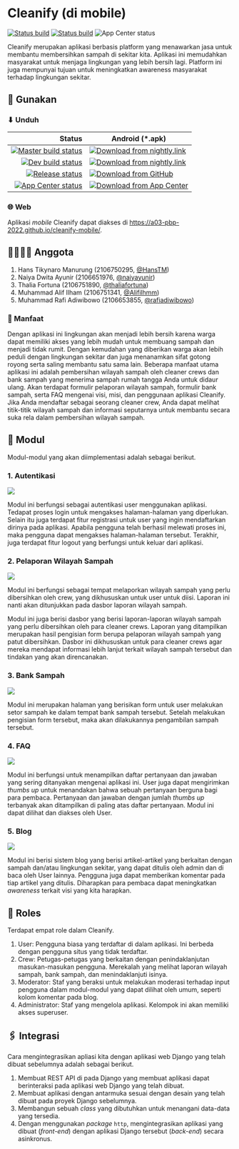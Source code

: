 # Cleanify (di mobile)

[![Status build](https://img.shields.io/github/actions/workflow/status/A03-PBP-2022/cleanify-mobile/build.yml?logo=github-actions&logoColor=white)](https://github.com/A03-PBP-2022/proyek/actions/workflows/build.yml)
[![Status build](https://img.shields.io/github/actions/workflow/status/A03-PBP-2022/cleanify-mobile/release.yml?logo=github&logoColor=white&label=release)](https://github.com/A03-PBP-2022/proyek/actions/workflows/release.yml)
![App Center status]

Cleanify merupakan aplikasi berbasis platform yang menawarkan jasa untuk membantu membersihkan sampah di sekitar kita. Aplikasi ini memudahkan masyarakat untuk menjaga lingkungan yang lebih bersih lagi. Platform ini juga mempunyai tujuan untuk meningkatkan awareness masyarakat terhadap lingkungan sekitar.

## 📲 Gunakan

### ⬇ Unduh

| Status | Android (*.apk) |  
| -: | - |
| [![Master build status]](https://github.com/A03-PBP-2022/proyek/actions/workflows/build.yml) | [![Download from nightly.link]](https://nightly.link/A03-PBP-2022/cleanify-mobile/workflows/build/master/android.zip)
| [![Dev build status]](https://github.com/A03-PBP-2022/proyek/actions/workflows/build.yml) | [![Download from nightly.link]](https://nightly.link/A03-PBP-2022/cleanify-mobile/workflows/build/dev/android.zip)
| [![Release status]](https://install.appcenter.ms/orgs/a03-pbp-2022/apps/cleanify/distribution_groups/public) | [![Download from GitHub]](https://github.com/A03-PBP-2022/cleanify-mobile/releases/latest)
| [![App Center status]](https://install.appcenter.ms/orgs/a03-pbp-2022/apps/cleanify/distribution_groups/public) | [![Download from App Center]](https://install.appcenter.ms/orgs/a03-pbp-2022/apps/cleanify/distribution_groups/public)

[Master build status]: https://img.shields.io/github/actions/workflow/status/A03-PBP-2022/cleanify-mobile/build.yml?branch=master&logo=github-actions&logoColor=white&label=master
[Dev build status]: https://img.shields.io/github/actions/workflow/status/A03-PBP-2022/cleanify-mobile/build.yml?branch=dev&logo=github-actions&logoColor=white&label=dev
[Release status]: https://img.shields.io/github/actions/workflow/status/A03-PBP-2022/cleanify-mobile/build.yml?logo=github&logoColor=white&label=release
[App center status]: https://img.shields.io/visual-studio-app-center/builds/A03-PBP-2022/Cleanify/master/ca4d4f04292771289c9ec1897f4a1840548d936c?label=appcenter&logo=azure-pipelines
[Download from nightly.link]: https://img.shields.io/badge/nightly.link-download-540054
[Download from GitHub]: https://img.shields.io/github/v/release/A03-PBP-2022/cleanify-mobile?label=github&sort=semver
[Download from App Center]: https://img.shields.io/visual-studio-app-center/releases/version/A03-PBP-2022/Cleanify/ca4d4f04292771289c9ec1897f4a1840548d936c?label=appcenter

### 🌐 Web

Aplikasi *mobile* Cleanify dapat diakses di https://a03-pbp-2022.github.io/cleanify-mobile/.


## 👨‍👨‍👧‍👧 Anggota

1. Hans Tikynaro Manurung (2106750295, [@HansTM](https://github.com/HansTM))
2. Naiya Dwita Ayunir (2106651976, [@naiyayunir](https://github.com/naiyayunir))
3. Thalia Fortuna (2106751890, [@thaliafortuna](https://github.com/thaliafortuna))
4. Muhammad Alif Ilham (2106751341, [@Alifilhmm](https://github.com/Alifilhmm))
5. Muhammad Rafi Adiwibowo (2106653855, [@rafiadiwibowo](https://github.com/rafiadiwibowo))


### 💢 Manfaat

Dengan aplikasi ini lingkungan akan menjadi lebih bersih karena warga dapat memiliki akses yang lebih mudah untuk membuang sampah dan menjadi tidak rumit. Dengan kemudahan yang diberikan warga akan lebih peduli dengan lingkungan sekitar dan juga menanamkan sifat gotong royong serta saling membantu satu sama lain. Beberapa manfaat utama aplikasi ini adalah pembersihan wilayah sampah oleh cleaner crews dan bank sampah yang menerima sampah rumah tangga Anda untuk didaur ulang. Akan terdapat formulir pelaporan wilayah sampah, formulir bank sampah, serta FAQ mengenai visi, misi, dan penggunaan aplikasi Cleanify. Jika Anda mendaftar sebagai seorang cleaner crew, Anda dapat melihat titik-titik wilayah sampah dan informasi seputarnya untuk membantu secara suka rela dalam pembersihan wilayah sampah.

## 💾 Modul

Modul-modul yang akan diimplementasi adalah sebagai berikut.

### 1. Autentikasi

![](https://img.shields.io/badge/bagian-Naiya_Dwita_Ayunir-blue)

Modul ini berfungsi sebagai autentikasi user menggunakan aplikasi. Tedapat proses login untuk mengakses halaman-halaman yang diperlukan. Selain itu juga terdapat fitur registrasi untuk user yang ingin mendaftarkan dirinya pada aplikasi. Apabila pengguna telah berhasil melewati proses ini, maka pengguna dapat mengakses halaman-halaman tersebut. Terakhir, juga terdapat fitur logout yang berfungsi untuk keluar dari aplikasi.

### 2. Pelaporan Wilayah Sampah

![](https://img.shields.io/badge/bagian-Thalia_Fortuna-blue)

Modul ini berfungsi sebagai tempat melaporkan wilayah sampah yang perlu dibersihkan oleh crew, yang dikhususkan untuk user untuk diisi. Laporan ini nanti akan ditunjukkan pada dasbor laporan wilayah sampah.

Modul ini juga berisi dasbor yang berisi laporan-laporan wilayah sampah yang perlu dibersihkan oleh para cleaner crews. Laporan yang ditampilkan merupakan hasil pengisian form berupa pelaporan wilayah sampah yang patut dibersihkan. Dasbor ini dikhususkan untuk para cleaner crews agar mereka mendapat informasi lebih lanjut terkait wilayah sampah tersebut dan tindakan yang akan direncanakan.

### 3. Bank Sampah

![](https://img.shields.io/badge/bagian-Muhammad_Rafi_Adiwibowo-blue)

Modul ini merupakan halaman yang berisikan form untuk user melakukan setor sampah ke dalam tempat bank sampah tersebut. Setelah melakukan pengisian form tersebut, maka akan dilakukannya pengambilan sampah tersebut.

### 4. FAQ

![](https://img.shields.io/badge/bagian-Muhammad_Alif_Ilham-blue)

Modul ini berfungsi untuk menampilkan daftar pertanyaan dan jawaban yang sering ditanyakan mengenai aplikasi ini. User juga dapat mengirimkan *thumbs up* untuk menandakan bahwa sebuah pertanyaan berguna bagi para pembaca. Pertanyaan dan jawaban dengan jumlah *thumbs up* terbanyak akan ditampilkan di paling atas daftar pertanyaan. Modul ini dapat dilihat dan diakses oleh User.

### 5. Blog

![](https://img.shields.io/badge/bagian-Hans_Tikynaro_Manurung-blue)

Modul ini berisi sistem blog yang berisi artikel-artikel yang berkaitan dengan sampah dan/atau lingkungan sekitar, yang dapat ditulis oleh admin dan di baca oleh User lainnya. Pengguna juga dapat memberikan komentar pada tiap artikel yang ditulis. Diharapkan para pembaca dapat meningkatkan *awareness* terkait visi yang kita harapkan.

## 👥 Roles

Terdapat empat role dalam Cleanify.

1. User: Pengguna biasa yang terdaftar di dalam aplikasi. Ini berbeda dengan pengguna situs yang tidak terdaftar.
2. Crew: Petugas-petugas yang berkaitan dengan penindaklanjutan masukan-masukan pengguna. Merekalah yang melihat laporan wilayah sampah, bank sampah, dan menindaklanjuti isinya.
3. Moderator: Staf yang beraksi untuk melakukan moderasi terhadap input pengguna dalam modul-modul yang dapat dilihat oleh umum, seperti kolom komentar pada blog.
4. Administrator: Staf yang mengelola aplikasi. Kelompok ini akan memiliki akses superuser.

## 🖇️ Integrasi

Cara mengintegrasikan apliasi kita dengan aplikasi web Django yang telah dibuat sebelumnya adalah sebagai berikut.

1. Membuat REST API di pada Django yang membuat aplikasi dapat berinteraksi pada aplikasi web Django yang telah dibuat. 
2. Membuat aplikasi dengan antarmuka sesuai dengan desain yang telah dibuat pada proyek Django sebelumnya.
3. Membangun sebuah *class* yang dibutuhkan untuk menangani data-data yang tersedia.
4. Dengan menggunakan *package* `http`, mengintegrasikan aplikasi yang dibuat (*front-end*) dengan aplikasi Django tersebut (*back-end*) secara asinkronus.
